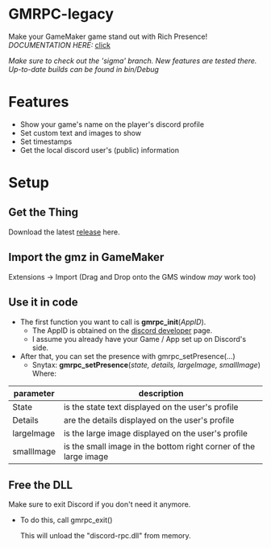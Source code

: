 # GMRPC-legacy
Make your GameMaker game stand out with Rich Presence!
*DOCUMENTATION HERE:* [click](https://github.com/sam-k0/GMRPC-legacy/wiki/GMRPC-functions)

*Make sure to check out the 'sigma' branch. New features are tested there.
Up-to-date builds can be found in bin/Debug*

# Features
- Show your game's name on the player's discord profile
- Set custom text and images to show
- Set timestamps
- Get the local discord user's (public) information
# Setup

  ## Get the Thing
 Download the latest [release](https://github.com/sam-k0/GMRPC-legacy/releases/) here.
	
 ## Import the gmz in GameMaker
Extensions -> Import (Drag and Drop onto the GMS window *may* work too)
 ## Use it in code
		

 - The first function you want to call is **gmrpc_init**(*AppID*).
	 - The AppID is obtained on the [discord developer](https://discord.com/developers/applications) page.
	 - I assume you already have your Game / App set up on Discord's side.
- After that, you can set the presence with gmrpc_setPresence(...)
	- Snytax: **gmrpc_setPresence**(*state, details, largeImage, smallImage*)
			Where:
			 
|parameter| description  |
|--|--|
|  State|is the state text displayed on the user's profile  |
|Details| are the details displayed on the user's profile|
|largeImage|is the large image displayed on the user's profile|
|smallImage|is the small image in the bottom right corner of the large image|

## Free the DLL
Make sure to exit Discord if you don't need it anymore.
- To do this, call gmrpc_exit()

	This will unload the "discord-rpc.dll" from memory.

 
				
			
		 


